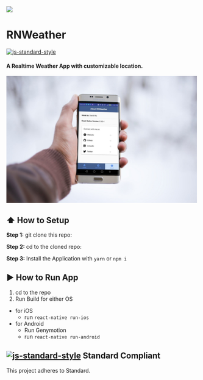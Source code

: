 <img src="assets/web_hi_res_512.png" width="500px">

#  RNWeather
[![js-standard-style](https://img.shields.io/badge/code%20style-standard-brightgreen.svg?style=flat)](http://standardjs.com/)

#### A Realtime Weather App with customizable location.

<img src="smartmockups_jdqdp72z.jpeg" width="500px">


## :arrow_up: How to Setup

**Step 1:** git clone this repo:

**Step 2:** cd to the cloned repo:

**Step 3:** Install the Application with `yarn` or `npm i`


## :arrow_forward: How to Run App

1. cd to the repo
2. Run Build for either OS
  * for iOS
    * run `react-native run-ios`
  * for Android
    * Run Genymotion
    * run `react-native run-android`

## [![js-standard-style](https://cdn.rawgit.com/feross/standard/master/badge.svg)](https://github.com/feross/standard) Standard Compliant


This project adheres to Standard.
